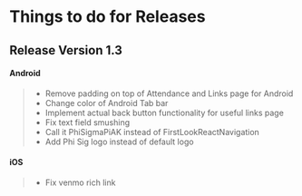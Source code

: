 # Things to do for Releases

## Release Version 1.3
#### Android
>- Remove padding on top of Attendance and Links page for Android
>- Change color of Android Tab bar 
>- Implement actual back button functionality for useful links page
>- Fix text field smushing 
>- Call it PhiSigmaPiAK instead of FirstLookReactNavigation
>- Add Phi Sig logo instead of default logo

#### iOS
>- Fix venmo rich link
